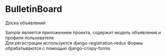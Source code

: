 # BulletinBoard
Доска объявлений

Sample является приложением проекта, содержит модель объявления и профиля пользователя  
Для регистрации используется django-registration-redux
Формы обрабатываются с помощью django-crispy-forms
